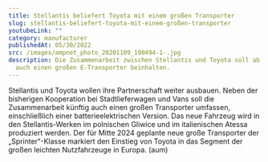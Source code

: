 ```yaml
---
title: Stellantis beliefert Toyota mit einem großen Transporter
slug: stellantis-beliefert-toyota-mit-einem-großen-transporter
youtubeLink: ""
category: manufacturer
publishedAt: 05/30/2022
src: /images/ampnet_photo_20201109_190494-1-.jpg
description: Die Zusammenarbeit zwischen Stellantis und Toyota soll ab Mai 2024
  auch einen großen E-Transporter beinhalten.
---
```

Stellantis und Toyota wollen ihre Partnerschaft weiter ausbauen. Neben der bisherigen Kooperation bei Stadtlieferwagen und Vans soll die Zusammenarbeit künftig auch einen großen Transporter umfassen, einschließlich einer batterieelektrischen Version. Das neue Fahrzeug wird in den Stellantis-Werken im polnischen Gliwice und im italienischen Atessa produziert werden. Der für Mitte 2024 geplante neue große Transporter der „Sprinter“-Klasse markiert den Einstieg von Toyota in das Segment der großen leichten Nutzfahrzeuge in Europa. (aum)